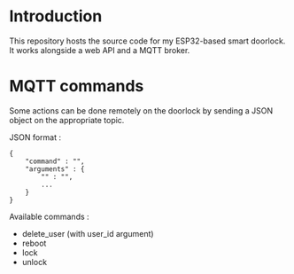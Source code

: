 # Introduction

This repository hosts the source code for my ESP32-based smart doorlock. It works alongside a web API and a MQTT broker.

# MQTT commands

Some actions can be done remotely on the doorlock by sending a JSON object on the appropriate topic.

JSON format :

	{
		"command" : "",
		"arguments" : {
			"" : "",
			...
		}
	}

Available commands :
* delete_user (with user_id argument)
* reboot
* lock
* unlock
